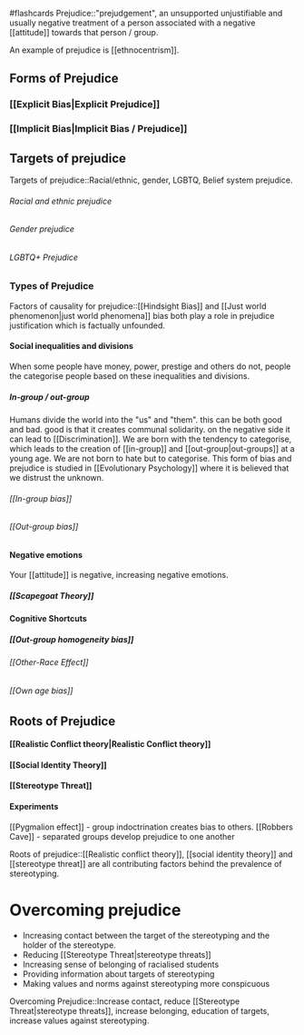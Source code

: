#flashcards 
Prejudice::"prejudgement", an unsupported unjustifiable and usually negative treatment of a person associated with a negative [[attitude]] towards that person / group.
<!--SR:!2023-11-08,2,210-->

An example of prejudice is [[ethnocentrism]]. 

## Forms of Prejudice
### [[Explicit Bias|Explicit Prejudice]]
### [[Implicit Bias|Implicit Bias / Prejudice]]

## Targets of prejudice

Targets of prejudice::Racial/ethnic, gender, LGBTQ, Belief system prejudice.
<!--SR:!2023-11-07,2,246-->
###### Racial and ethnic prejudice
###### Gender prejudice
###### LGBTQ+ Prejudice

### Types of Prejudice
Factors of causality for prejudice::[[Hindsight Bias]] and [[Just world phenomenon|just world phenomena]] bias both play a role in prejudice justification which is factually unfounded.
<!--SR:!2023-11-07,3,250-->
#### Social inequalities and divisions
When some people have money, power, prestige and others do not, people the categorise people based on these inequalities and divisions. 
##### In-group / out-group
Humans divide the world into the "us" and "them". this can be both good and bad. good is that it creates communal solidarity. on the negative side it can lead to [[Discrimination]]. We are born with the tendency to categorise, which leads to the creation of [[in-group]] and [[out-group|out-groups]] at a young age. We are not born to hate but to categorise. This form of bias and prejudice is studied in [[Evolutionary Psychology]] where it is believed that we distrust the unknown.
###### [[In-group bias]]
###### [[Out-group bias]]

#### Negative emotions
Your [[attitude]] is negative, increasing negative emotions.
##### [[Scapegoat Theory]]

#### Cognitive Shortcuts
##### [[Out-group homogeneity bias]]
###### [[Other-Race Effect]]
###### [[Own age bias]]

## Roots of Prejudice
#### [[Realistic Conflict theory|Realistic Conflict theory]]

#### [[Social Identity Theory]]

#### [[Stereotype Threat]]

#### Experiments
[[Pygmalion effect]] - group indoctrination creates bias to others.
[[Robbers Cave]] - separated groups develop prejudice to one another

Roots of prejudice::[[Realistic conflict theory]], [[social identity theory]] and [[stereotype threat]] are all contributing factors behind the prevalence of stereotyping.
<!--SR:!2023-11-06,1,226-->
# Overcoming prejudice
* Increasing contact between the target of the stereotyping and the holder of the stereotype. 
* Reducing [[Stereotype Threat|stereotype threats]]
* Increasing sense of belonging of racialised students
* Providing information about targets of stereotyping
* Making values and norms against stereotyping more conspicuous

Overcoming Prejudice::Increase contact, reduce [[Stereotype Threat|stereotype threats]], increase belonging, education of targets, increase values against stereotyping.
<!--SR:!2023-11-06,1,226-->